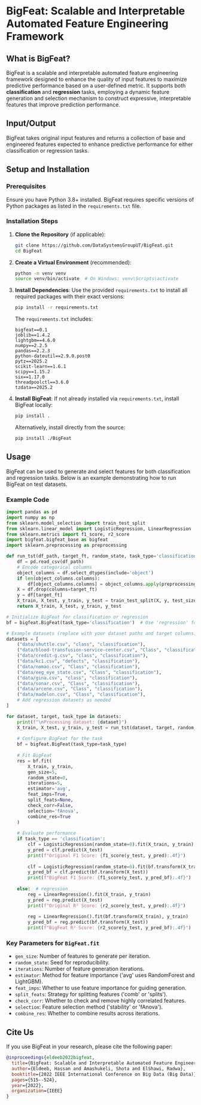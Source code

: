 # BigFeat: Scalable and Interpretable Automated Feature Engineering Framework

## What is BigFeat?
BigFeat is a scalable and interpretable automated feature engineering framework designed to enhance the quality of input features to maximize predictive performance based on a user-defined metric. It supports both **classification** and **regression** tasks, employing a dynamic feature generation and selection mechanism to construct expressive, interpretable features that improve prediction performance.

## Input/Output
BigFeat takes original input features and returns a collection of base and engineered features expected to enhance predictive performance for either classification or regression tasks.

## Setup and Installation

### Prerequisites
Ensure you have Python 3.8+ installed. BigFeat requires specific versions of Python packages as listed in the `requirements.txt` file.

### Installation Steps

1. **Clone the Repository** (if applicable):
   ```bash
   git clone https://github.com/DataSystemsGroupUT/BigFeat.git
   cd BigFeat
   ```

2. **Create a Virtual Environment** (recommended):
   ```bash
   python -m venv venv
   source venv/bin/activate  # On Windows: venv\Scripts\activate
   ```

3. **Install Dependencies**:
   Use the provided `requirements.txt` to install all required packages with their exact versions:
   ```bash
   pip install -r requirements.txt
   ```

   The `requirements.txt` includes:
   ```
   bigfeat==0.1
   joblib==1.4.2
   lightgbm==4.6.0
   numpy==2.2.5
   pandas==2.2.3
   python-dateutil==2.9.0.post0
   pytz==2025.2
   scikit-learn==1.6.1
   scipy==1.15.2
   six==1.17.0
   threadpoolctl==3.6.0
   tzdata==2025.2
   ```

4. **Install BigFeat**:
   If not already installed via `requirements.txt`, install BigFeat locally:
   ```bash
   pip install .
   ```

   Alternatively, install directly from the source:
   ```bash
   pip install ./BigFeat
   ```

## Usage

BigFeat can be used to generate and select features for both classification and regression tasks. Below is an example demonstrating how to run BigFeat on test datasets.

### Example Code

```python
import pandas as pd
import numpy as np
from sklearn.model_selection import train_test_split
from sklearn.linear_model import LogisticRegression, LinearRegression
from sklearn.metrics import f1_score, r2_score
import bigfeat.bigfeat_base as bigfeat
import sklearn.preprocessing as preprocessing

def run_tst(df_path, target_ft, random_state, task_type='classification'):
    df = pd.read_csv(df_path)
    # Encode categorical columns
    object_columns = df.select_dtypes(include='object')
    if len(object_columns.columns):
        df[object_columns.columns] = object_columns.apply(preprocessing.LabelEncoder().fit_transform)
    X = df.drop(columns=target_ft)
    y = df[target_ft]
    X_train, X_test, y_train, y_test = train_test_split(X, y, test_size=0.2, random_state=random_state)
    return X_train, X_test, y_train, y_test

# Initialize BigFeat for classification or regression
bf = bigfeat.BigFeat(task_type='classification')  # Use 'regression' for regression tasks

# Example datasets (replace with your dataset paths and target columns)
datasets = [
    ("data/shuttle.csv", "class", "classification"),
    ("data/blood-transfusion-service-center.csv", "Class", "classification"),
    ("data/credit-g.csv", "class", "classification"),
    ("data/kc1.csv", "defects", "classification"),
    ("data/nomao.csv", "Class", "classification"),
    ("data/eeg_eye_state.csv", "Class", "classification"),
    ("data/gina.csv", "class", "classification"),
    ("data/sonar.csv", "Class", "classification"),
    ("data/arcene.csv", "Class", "classification"),
    ("data/madelon.csv", "Class", "classification"),
    # Add regression datasets as needed
]

for dataset, target, task_type in datasets:
    print(f"\nProcessing dataset: {dataset}")
    X_train, X_test, y_train, y_test = run_tst(dataset, target, random_state=0, task_type=task_type)
    
    # Configure BigFeat for the task
    bf = bigfeat.BigFeat(task_type=task_type)
    
    # Fit BigFeat
    res = bf.fit(
        X_train, y_train,
        gen_size=5,
        random_state=0,
        iterations=5,
        estimator='avg',
        feat_imps=True,
        split_feats=None,
        check_corr=False,
        selection='fAnova',
        combine_res=True
    )
    
    # Evaluate performance
    if task_type == 'classification':
        clf = LogisticRegression(random_state=0).fit(X_train, y_train)
        y_pred = clf.predict(X_test)
        print(f"Original F1 Score: {f1_score(y_test, y_pred):.4f}")
        
        clf = LogisticRegression(random_state=0).fit(bf.transform(X_train), y_train)
        y_pred_bf = clf.predict(bf.transform(X_test))
        print(f"BigFeat F1 Score: {f1_score(y_test, y_pred_bf):.4f}")
        
    else:  # regression
        reg = LinearRegression().fit(X_train, y_train)
        y_pred = reg.predict(X_test)
        print(f"Original R² Score: {r2_score(y_test, y_pred):.4f}")
        
        reg = LinearRegression().fit(bf.transform(X_train), y_train)
        y_pred_bf = reg.predict(bf.transform(X_test))
        print(f"BigFeat R² Score: {r2_score(y_test, y_pred_bf):.4f}")
```

### Key Parameters for `BigFeat.fit`
- `gen_size`: Number of features to generate per iteration.
- `random_state`: Seed for reproducibility.
- `iterations`: Number of feature generation iterations.
- `estimator`: Method for feature importance ('avg' uses RandomForest and LightGBM).
- `feat_imps`: Whether to use feature importance for guiding generation.
- `split_feats`: Strategy for splitting features ('comb' or 'splits').
- `check_corr`: Whether to check and remove highly correlated features.
- `selection`: Feature selection method ('stability' or 'fAnova').
- `combine_res`: Whether to combine results across iterations.

## Cite Us
If you use BigFeat in your research, please cite the following paper:

```bib
@inproceedings{eldeeb2022bigfeat,
  title={BigFeat: Scalable and Interpretable Automated Feature Engineering Framework},
  author={Eldeeb, Hassan and Amashukeli, Shota and ElShawi, Radwa},
  booktitle={2022 IEEE International Conference on Big Data (Big Data)},
  pages={515--524},
  year={2022},
  organization={IEEE}
}
```
